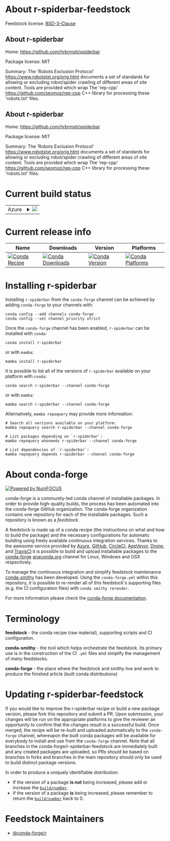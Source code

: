 About r-spiderbar-feedstock
===========================

Feedstock license: [BSD-3-Clause](https://github.com/conda-forge/r-spiderbar-feedstock/blob/main/LICENSE.txt)


About r-spiderbar
-----------------

Home: https://github.com/hrbrmstr/spiderbar

Package license: MIT

Summary: The 'Robots Exclusion Protocol' <https://www.robotstxt.org/orig.html> documents a set of standards for allowing or excluding robot/spider crawling of different areas of site content. Tools are provided which wrap The 'rep-cpp' <https://github.com/seomoz/rep-cpp> C++ library for processing these 'robots.txt' files.

About r-spiderbar
-----------------

Home: https://github.com/hrbrmstr/spiderbar

Package license: MIT

Summary: The 'Robots Exclusion Protocol' <https://www.robotstxt.org/orig.html> documents a set of standards for allowing or excluding robot/spider crawling of different areas of site content. Tools are provided which wrap The 'rep-cpp' <https://github.com/seomoz/rep-cpp> C++ library for processing these 'robots.txt' files.

Current build status
====================


<table>
    
  <tr>
    <td>Azure</td>
    <td>
      <details>
        <summary>
          <a href="https://dev.azure.com/conda-forge/feedstock-builds/_build/latest?definitionId=21328&branchName=main">
            <img src="https://dev.azure.com/conda-forge/feedstock-builds/_apis/build/status/r-spiderbar-feedstock?branchName=main">
          </a>
        </summary>
        <table>
          <thead><tr><th>Variant</th><th>Status</th></tr></thead>
          <tbody><tr>
              <td>linux_64_r_base4.3</td>
              <td>
                <a href="https://dev.azure.com/conda-forge/feedstock-builds/_build/latest?definitionId=21328&branchName=main">
                  <img src="https://dev.azure.com/conda-forge/feedstock-builds/_apis/build/status/r-spiderbar-feedstock?branchName=main&jobName=linux&configuration=linux%20linux_64_r_base4.3" alt="variant">
                </a>
              </td>
            </tr><tr>
              <td>linux_64_r_base4.4</td>
              <td>
                <a href="https://dev.azure.com/conda-forge/feedstock-builds/_build/latest?definitionId=21328&branchName=main">
                  <img src="https://dev.azure.com/conda-forge/feedstock-builds/_apis/build/status/r-spiderbar-feedstock?branchName=main&jobName=linux&configuration=linux%20linux_64_r_base4.4" alt="variant">
                </a>
              </td>
            </tr><tr>
              <td>osx_64_r_base4.3</td>
              <td>
                <a href="https://dev.azure.com/conda-forge/feedstock-builds/_build/latest?definitionId=21328&branchName=main">
                  <img src="https://dev.azure.com/conda-forge/feedstock-builds/_apis/build/status/r-spiderbar-feedstock?branchName=main&jobName=osx&configuration=osx%20osx_64_r_base4.3" alt="variant">
                </a>
              </td>
            </tr><tr>
              <td>osx_64_r_base4.4</td>
              <td>
                <a href="https://dev.azure.com/conda-forge/feedstock-builds/_build/latest?definitionId=21328&branchName=main">
                  <img src="https://dev.azure.com/conda-forge/feedstock-builds/_apis/build/status/r-spiderbar-feedstock?branchName=main&jobName=osx&configuration=osx%20osx_64_r_base4.4" alt="variant">
                </a>
              </td>
            </tr><tr>
              <td>win_64_r_base4.3</td>
              <td>
                <a href="https://dev.azure.com/conda-forge/feedstock-builds/_build/latest?definitionId=21328&branchName=main">
                  <img src="https://dev.azure.com/conda-forge/feedstock-builds/_apis/build/status/r-spiderbar-feedstock?branchName=main&jobName=win&configuration=win%20win_64_r_base4.3" alt="variant">
                </a>
              </td>
            </tr><tr>
              <td>win_64_r_base4.4</td>
              <td>
                <a href="https://dev.azure.com/conda-forge/feedstock-builds/_build/latest?definitionId=21328&branchName=main">
                  <img src="https://dev.azure.com/conda-forge/feedstock-builds/_apis/build/status/r-spiderbar-feedstock?branchName=main&jobName=win&configuration=win%20win_64_r_base4.4" alt="variant">
                </a>
              </td>
            </tr>
          </tbody>
        </table>
      </details>
    </td>
  </tr>
</table>

Current release info
====================

| Name | Downloads | Version | Platforms |
| --- | --- | --- | --- |
| [![Conda Recipe](https://img.shields.io/badge/recipe-r--spiderbar-green.svg)](https://anaconda.org/conda-forge/r-spiderbar) | [![Conda Downloads](https://img.shields.io/conda/dn/conda-forge/r-spiderbar.svg)](https://anaconda.org/conda-forge/r-spiderbar) | [![Conda Version](https://img.shields.io/conda/vn/conda-forge/r-spiderbar.svg)](https://anaconda.org/conda-forge/r-spiderbar) | [![Conda Platforms](https://img.shields.io/conda/pn/conda-forge/r-spiderbar.svg)](https://anaconda.org/conda-forge/r-spiderbar) |

Installing r-spiderbar
======================

Installing `r-spiderbar` from the `conda-forge` channel can be achieved by adding `conda-forge` to your channels with:

```
conda config --add channels conda-forge
conda config --set channel_priority strict
```

Once the `conda-forge` channel has been enabled, `r-spiderbar` can be installed with `conda`:

```
conda install r-spiderbar
```

or with `mamba`:

```
mamba install r-spiderbar
```

It is possible to list all of the versions of `r-spiderbar` available on your platform with `conda`:

```
conda search r-spiderbar --channel conda-forge
```

or with `mamba`:

```
mamba search r-spiderbar --channel conda-forge
```

Alternatively, `mamba repoquery` may provide more information:

```
# Search all versions available on your platform:
mamba repoquery search r-spiderbar --channel conda-forge

# List packages depending on `r-spiderbar`:
mamba repoquery whoneeds r-spiderbar --channel conda-forge

# List dependencies of `r-spiderbar`:
mamba repoquery depends r-spiderbar --channel conda-forge
```


About conda-forge
=================

[![Powered by
NumFOCUS](https://img.shields.io/badge/powered%20by-NumFOCUS-orange.svg?style=flat&colorA=E1523D&colorB=007D8A)](https://numfocus.org)

conda-forge is a community-led conda channel of installable packages.
In order to provide high-quality builds, the process has been automated into the
conda-forge GitHub organization. The conda-forge organization contains one repository
for each of the installable packages. Such a repository is known as a *feedstock*.

A feedstock is made up of a conda recipe (the instructions on what and how to build
the package) and the necessary configurations for automatic building using freely
available continuous integration services. Thanks to the awesome service provided by
[Azure](https://azure.microsoft.com/en-us/services/devops/), [GitHub](https://github.com/),
[CircleCI](https://circleci.com/), [AppVeyor](https://www.appveyor.com/),
[Drone](https://cloud.drone.io/welcome), and [TravisCI](https://travis-ci.com/)
it is possible to build and upload installable packages to the
[conda-forge](https://anaconda.org/conda-forge) [anaconda.org](https://anaconda.org/)
channel for Linux, Windows and OSX respectively.

To manage the continuous integration and simplify feedstock maintenance
[conda-smithy](https://github.com/conda-forge/conda-smithy) has been developed.
Using the ``conda-forge.yml`` within this repository, it is possible to re-render all of
this feedstock's supporting files (e.g. the CI configuration files) with ``conda smithy rerender``.

For more information please check the [conda-forge documentation](https://conda-forge.org/docs/).

Terminology
===========

**feedstock** - the conda recipe (raw material), supporting scripts and CI configuration.

**conda-smithy** - the tool which helps orchestrate the feedstock.
                   Its primary use is in the construction of the CI ``.yml`` files
                   and simplify the management of *many* feedstocks.

**conda-forge** - the place where the feedstock and smithy live and work to
                  produce the finished article (built conda distributions)


Updating r-spiderbar-feedstock
==============================

If you would like to improve the r-spiderbar recipe or build a new
package version, please fork this repository and submit a PR. Upon submission,
your changes will be run on the appropriate platforms to give the reviewer an
opportunity to confirm that the changes result in a successful build. Once
merged, the recipe will be re-built and uploaded automatically to the
`conda-forge` channel, whereupon the built conda packages will be available for
everybody to install and use from the `conda-forge` channel.
Note that all branches in the conda-forge/r-spiderbar-feedstock are
immediately built and any created packages are uploaded, so PRs should be based
on branches in forks and branches in the main repository should only be used to
build distinct package versions.

In order to produce a uniquely identifiable distribution:
 * If the version of a package **is not** being increased, please add or increase
   the [``build/number``](https://docs.conda.io/projects/conda-build/en/latest/resources/define-metadata.html#build-number-and-string).
 * If the version of a package **is** being increased, please remember to return
   the [``build/number``](https://docs.conda.io/projects/conda-build/en/latest/resources/define-metadata.html#build-number-and-string)
   back to 0.

Feedstock Maintainers
=====================

* [@conda-forge/r](https://github.com/conda-forge/r/)

